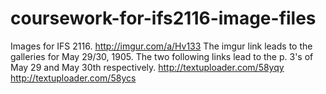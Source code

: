 # coursework-for-ifs2116-image-files
Images for IFS 2116.
http://imgur.com/a/Hv133
The imgur link leads to the galleries for May 29/30, 1905.
The two following links lead to the p. 3's of May 29 and May 30th respectively.
http://textuploader.com/58yqy
http://textuploader.com/58ycs
